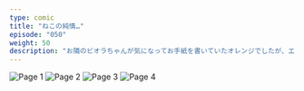 ```yaml
---
type: comic
title: "ねこの純情…"
episode: "050"
weight: 50
description: "お隣のビオラちゃんが気になってお手紙を書いていたオレンジでしたが、エミリーに見つかって慌てて隠しました… 😭"
---
```


![Page 1](cut-1.jpg)
![Page 2](cut-2.jpg)
![Page 3](cut-3.jpg)
![Page 4](cut-4.jpg)
